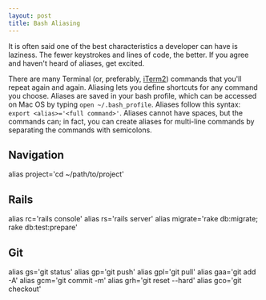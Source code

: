 ```yaml
---
layout: post
title: Bash Aliasing
---
```

It is often said one of the best characteristics a developer can have is laziness. The fewer keystrokes and lines of code, the better. If you agree and haven't heard of aliases, get excited.

There are many Terminal (or, preferably, [iTerm2](http://www.iterm2.com/)) commands that you'll repeat again and again. Aliasing lets you define shortcuts for any command you choose. Aliases are saved in your bash profile, which can be accessed on Mac OS by typing `open ~/.bash_profile`. Aliases follow this syntax: `export <alias>='<full command>'`. Aliases cannot have spaces, but the commands can; in fact, you can create aliases for multi-line commands by separating the commands with semicolons.

## Navigation
alias project='cd ~/path/to/project'

## Rails
alias rc='rails console'
alias rs='rails server'
alias migrate='rake db:migrate; rake db:test:prepare'

## Git
alias gs='git status'
alias gp='git push'
alias gpl='git pull'
alias gaa='git add -A'
alias gcm='git commit -m'
alias grh='git reset --hard'
alias gco='git checkout'